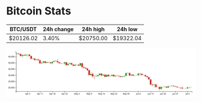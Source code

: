 # Bitcoin Stats

BTC/USDT|24h change|24h high|24h low|
|---|---|---|---|
|$20126.02|3.40%|$20750.00|$19322.04|

<img src="./chart.svg">
